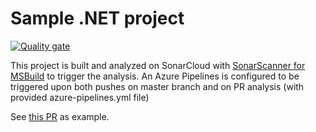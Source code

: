 # Sample .NET project

[![Quality gate](https://sonarcloud.io/api/project_badges/quality_gate?project=sonarsource_sample-dotnet-project-azuredevops)](https://sonarcloud.io/dashboard?id=sonarsource_sample-dotnet-project-azuredevops)

This project is built and analyzed on SonarCloud with [SonarScanner for MSBuild](https://sonarcloud.io/documentation/analysis/scan/sonarscanner-for-msbuild/) to trigger the analysis. An Azure Pipelines is configured to be triggered upon both pushes on master branch and on PR analysis (with provided azure-pipelines.yml file)

See [this PR](https://bitbucket.org/sonarsource/sample-dotnet-project-azuredevops/pull-requests/1) as example.
